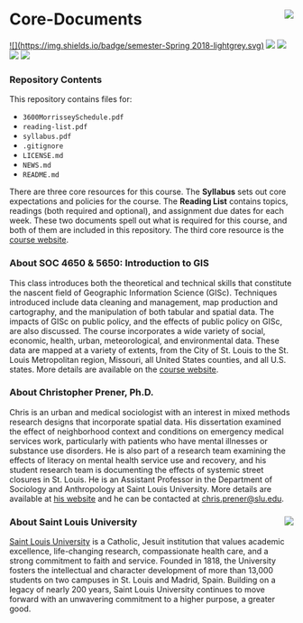 Core-Documents <img src="https://slu-soc5650.github.io/images/logo.png" align="right" />
===========================================================
[![](https://img.shields.io/badge/semester-Spring 2018-lightgrey.svg)](https://github.com/slu-soc5650/Core-Documents)
[![](https://img.shields.io/badge/release-draft-orange.svg)](https://github.com/slu-soc5650/Core-Documents)
[![](https://img.shields.io/github/release/slu-soc5650/Core-Documents.svg?label=version)](https://github.com/slu-soc5650/Core-Documents/releases)
[![](https://img.shields.io/github/last-commit/slu-soc5650/Core-Documents.svg)](https://github.com/slu-soc5650/Core-Documents/commits/master)
[![](https://img.shields.io/github/repo-size/slu-soc5650/Core-Documents.svg)](https://github.com/slu-soc5650/Core-Documents)

### Repository Contents
This repository contains files for:
  - `3600MorrisseySchedule.pdf`
  - `reading-list.pdf`
  - `syllabus.pdf`
  - `.gitignore`
  - `LICENSE.md`
  - `NEWS.md`
  - `README.md`

There are three core resources for this course. The **Syllabus** sets out core expectations and policies for the course. The **Reading List** contains topics, readings (both required and optional), and assignment due dates for each week. These two documents spell out what is required for this course, and both of them are included in this repository. The third core resource is the [course website](https://slu-soc5650.github.io).

### About SOC 4650 & 5650: Introduction to GIS
This class introduces both the theoretical and technical skills that constitute the nascent field of Geographic Information Science (GISc). Techniques introduced include data cleaning and management, map production and cartography, and the manipulation of both tabular and spatial data. The impacts of GISc on public policy, and the effects of public policy on GISc, are also discussed. The course incorporates a wide variety of social, economic, health, urban, meteorological, and environmental data. These data are mapped at a variety of extents, from the City of St. Louis to the St. Louis Metropolitan region, Missouri, all United States counties, and all U.S. states. More details are available on the [course website](https://slu-soc5650.github.io).

### About Christopher Prener, Ph.D.
Chris is an urban and medical sociologist with an interest in mixed methods research designs that incorporate spatial data. His dissertation examined the effect of neighborhood context and conditions on emergency medical services work, particularly with patients who have mental illnesses or substance use disorders. He is also part of a research team examining the effects of literacy on mental health service use and recovery, and his student research team is documenting the effects of systemic street closures in St. Louis. He is an Assistant Professor in the Department of Sociology and Anthropology at Saint Louis University. More details are available at [his website](https://chris-prener.github.io) and he can be contacted at [chris.prener@slu.edu](mailto:chris.prener@slu.edu).

### About Saint Louis University <img src="https://slu-soc5650.github.io/images/sluLogo.png" align="right" />
[Saint Louis University](http://wwww.slu.edu) is a Catholic, Jesuit institution that values academic excellence, life-changing research, compassionate health care, and a strong commitment to faith and service. Founded in 1818, the University fosters the intellectual and character development of more than 13,000 students on two campuses in St. Louis and Madrid, Spain. Building on a legacy of nearly 200 years, Saint Louis University continues to move forward with an unwavering commitment to a higher purpose, a greater good.
